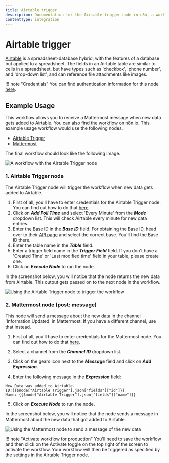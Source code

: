 ```yaml
---
title: Airtable trigger
description: Documentation for the Airtable trigger node in n8n, a workflow automation platform. Includes details of operations and configuration, and links to examples and credentials information.
contentType: integration
---
```


# Airtable trigger

[Airtable](https://airtable.com/) is a spreadsheet-database hybrid, with the features of a database but applied to a spreadsheet. The fields in an Airtable table are similar to cells in a spreadsheet, but have types such as 'checkbox', 'phone number', and 'drop-down list', and can reference file attachments like images.

!!! note "Credentials"
    You can find authentication information for this node [here](/integrations/builtin/credentials/airtable/).


## Example Usage

This workflow allows you to receive a Mattermost message when new data gets added to Airtable. You can also find the [workflow](https://n8n.io/workflows/799) on n8n.io. This example usage workflow would use the following nodes.
- [Airtable Trigger]()
- [Mattermost](/integrations/builtin/app-nodes/n8n-nodes-base.mattermost/)

The final workflow should look like the following image.

![A workflow with the Airtable Trigger node](/_images/integrations/builtin/trigger-nodes/airtabletrigger/workflow.png)

### 1. Airtable Trigger node

The Airtable Trigger node will trigger the workflow when new data gets added to Airtable.

1. First of all, you'll have to enter credentials for the Airtable Trigger node. You can find out how to do that [here](/integrations/builtin/credentials/airtable/).
2. Click on ***Add Poll Time*** and select 'Every Minute' from the ***Mode*** dropdown list. This will check Airtable every minute for new data entries.
3. Enter the Base ID in the ***Base ID*** field. For obtaining the Base ID, head over to their [API page](https://airtable.com/api) and select the correct base. You'll find the Base ID there.
4. Enter the table name in the ***Table*** field.
5. Enter a trigger field name in the ***Trigger Field*** field. If you don't have a 'Created Time' or 'Last modified time' field in your table, please create one.
6. Click on ***Execute Node*** to run the node.

In the screenshot below, you will notice that the node returns the new data from Airtable. This output gets passed on to the next node in the workflow.

![Using the Airtable Trigger node to trigger the workflow](/_images/integrations/builtin/trigger-nodes/airtabletrigger/airtabletrigger_node.png)

### 2. Mattermost node (post: message)

This node will send a message about the new data in the channel 'Information Updated' in Mattermost. If you have a different channel, use that instead.

1. First of all, you'll have to enter credentials for the Mattermost node. You can find out how to do that [here](/integrations/builtin/credentials/mattermost/).

2. Select a channel from the ***Channel ID*** dropdown list.
3. Click on the gears icon next to the ***Message*** field and click on ***Add Expression***.
4. Enter the following message in the ***Expression*** field:
```
New Data was added to Airtable.
ID:{{$node["Airtable Trigger"].json["fields"]["id"]}}
Name: {{$node["Airtable Trigger"].json["fields"]["name"]}}
```
5. Click on ***Execute Node*** to run the node.

In the screenshot below, you will notice that the node sends a message in Mattermost about the new data that got added to Airtable.

![Using the Mattermost node to send a message of the new data](/_images/integrations/builtin/trigger-nodes/airtabletrigger/mattermost_node.png)

!!! note "Activate workflow for production"
    You'll need to save the workflow and then click on the Activate toggle on the top right of the screen to activate the workflow. Your workflow will then be triggered as specified by the settings in the Airtable Trigger node.


